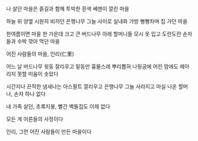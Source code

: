 나 살던 마을은
흙길과 함께 투박한 흰색 쎄멘이 깔린 마을

​하늘 위 양옆 시원히 비끼던 은행나무 그늘 사이로
실내화 가방 뻥뻥차며 집 가던 마을

​한여름이면 마을 한 가운데
크고 큰 버드나무 아래
할머니들 모시 옷 입고
도란도란 손자들과 수박 깎아 먹던 마을

​어진 사람들의 마을, 인리(仁里)

​어느 날 버드나무 윗둥 잘리우고
밑둥만 흉물스레 뿌리뽑혀 나뒹굼에
어린 맘에도 헤아리지 못할 미움이 솟았다

​시간지나 끈적한 냄새나는 아스팔트 깔리우고
은행나무 그늘 사라지고
마실 나온 할머나, 손자 하나 없다

​내 가족 살던, 초록지붕, 빨간 벽돌집도 이제 없다

​모든 게 어른들의 사정이다

​인리, 그런 어진 사람들이 만든 마을이다